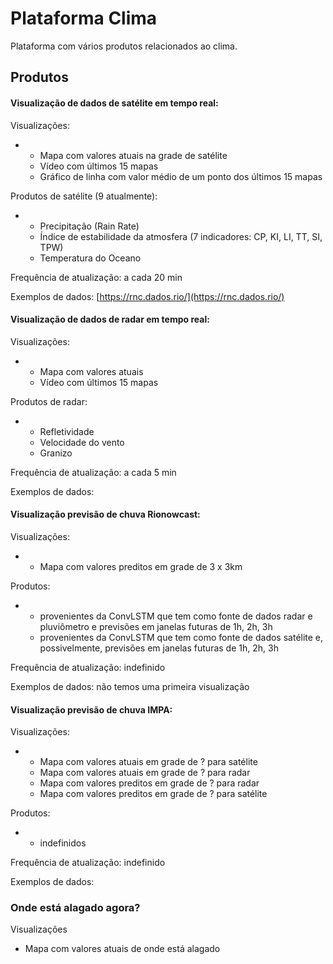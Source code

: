 # Plataforma Clima

Plataforma com vários produtos relacionados ao clima.

## Produtos

#### Visualização de dados de satélite em tempo real:

Visualizações:

* * Mapa com valores atuais na grade de satélite
  * Vídeo com últimos 15 mapas
  * Gráfico de linha com valor médio de um ponto dos últimos 15 mapas

Produtos de satélite (9 atualmente):

* * Precipitação (Rain Rate)
  * Índice de estabilidade da atmosfera (7 indicadores: CP, KI, LI, TT, SI, TPW)
  * Temperatura do Oceano

Frequência de atualização: a cada 20 min

Exemplos de dados: [https://rnc.dados.rio/](https://rnc.dados.rio/)

#### Visualização de dados de radar em tempo real:

Visualizações:

* * Mapa com valores atuais
  * Vídeo com últimos 15 mapas

Produtos de radar:

* * Refletividade
  * Velocidade do vento
  * Granizo

Frequência de atualização: a cada 5 min

Exemplos de dados:

#### Visualização previsão de chuva Rionowcast:

Visualizações:

* * Mapa com valores preditos em grade de 3 x 3km

Produtos:

* * provenientes da ConvLSTM que tem como fonte de dados radar e pluviômetro e previsões em janelas futuras de 1h, 2h, 3h
  * provenientes da ConvLSTM que tem como fonte de dados satélite e, possivelmente, previsões em janelas futuras de 1h, 2h, 3h

Frequência de atualização: indefinido

Exemplos de dados: não temos uma primeira visualização

#### Visualização previsão de chuva IMPA:

Visualizações:

* * Mapa com valores atuais em grade de ? para satélite
  * Mapa com valores atuais em grade de ? para radar
  * Mapa com valores preditos em grade de ? para radar
  * Mapa com valores preditos em grade de ? para satélite

Produtos:

* * indefinidos

Frequência de atualização: indefinido

Exemplos de dados:

### Onde está alagado agora?

Visualizações

* Mapa com valores atuais de onde está alagado
